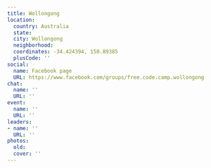 ```yaml
---
title: Wollongong
location:
  country: Australia
  state: 
  city: Wollongong
  neighborhood: 
  coordinates: -34.424394, 150.89385
  plusCode: ''
social:
  name: Facebook page
  URL: https://www.facebook.com/groups/free.code.camp.wollongong
chat:
  name: ''
  URL: ''
event:
  name: ''
  URL: ''
leaders:
- name: ''
  URL: ''
photos:
  old: 
  cover: ''
---
```

